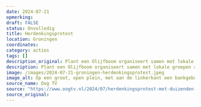 ```yaml
---
date: 2024-07-21
opmerking: 
draft: FALSE
status: Onvolledig
title: Herdenkingsprotest
location: Groningen
coordinates: 
category: acties
tags: []
description_original: Plant een Olijfboom organiseert samen met lokale groepen als Vrouwen in het Zwart, Groningse Jabalya en studenten uit Groningen een protest waarbij duizenden schoentjes op de Grote Markt worden gelegd. [Bevestig nog]
description: Plant een Olijfboom organiseert samen met lokale groepen als Vrouwen in het Zwart, Groningse Jabalya, en studenten uit Groningen een protest waarbij duizenden schoentjes op de Grote Markt worden gelegd.
image: /images/2024-07-21-groningen-herdenkingsprotest.jpeg
image_alt: Op een groot, open plein, met aan de linkerkant een bankgebouw en aan de rechterkant een klokkentoren en commerciële gebouwen, staan op een zonnige, halfbewolkte dag duizenden paren schoenen uitgestald. Het hele plein is met precieze rijen van schoenparen bedekt. Verschillende mensen loopt tussen de schoenenrijen door, ofwel om ze te bekijken ofwel om ze neer te leggen.
source_name: Oog TV
source: "https://www.oogtv.nl/2024/07/herdenkingsprotest-met-duizenden-schoenen-op-grote-markt/"
source_original: 
---
```

